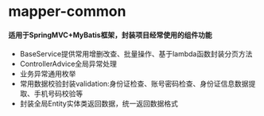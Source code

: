 # mapper-common

#### 适用于SpringMVC+MyBatis框架，封装项目经常使用的组件功能

- BaseService提供常用增删改查、批量操作、基于lambda函数封装分页方法
- ControllerAdvice全局异常处理
- 业务异常通用枚举
- 常用数据校验封装validation:身份证检查、账号密码检查、身份证信息数据提取、手机号码校验等
- 封装全局Entity实体类返回数据，统一返回数据格式